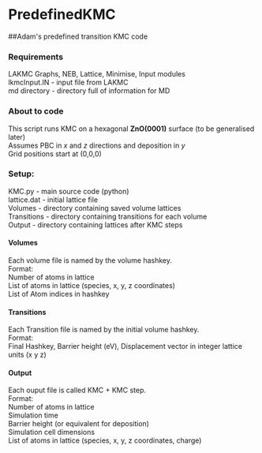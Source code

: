 # PredefinedKMC
##Adam's predefined transition KMC code

### Requirements
LAKMC Graphs, NEB, Lattice, Minimise, Input modules <br>
lkmcInput.IN    - input file from LAKMC <br>
md directory    - directory full of information for MD <br>

### About to code
This script runs KMC on a hexagonal <b>ZnO(0001)</b> surface (to be generalised later) <br>
Assumes PBC in <i>x</i> and <i>z</i> directions and deposition in <i>y</i> <br>
Grid positions start at (0,0,0) <br> 


### Setup:
KMC.py            - main source code (python)<br>
lattice.dat      - initial lattice file<br>
Volumes           - directory containing saved volume lattices<br>
Transitions       - directory containing transitions for each volume<br>
Output            - directory containing lattices after KMC steps<br>

#### Volumes
Each volume file is named by the volume hashkey. <br>
Format:<br>
Number of atoms in lattice<br>
List of atoms in lattice (species, x, y, z coordinates)<br>
List of Atom indices in hashkey<br>

#### Transitions
Each Transition file is named by the initial volume hashkey. <br>
Format:<br>
Final Hashkey, Barrier height (eV), Displacement vector in integer lattice units (x y z)<br>

#### Output
Each ouput file is called KMC + KMC step.<br>
Format:<br>
Number of atoms in lattice<br>
Simulation time<br>
Barrier height (or equivalent for deposition)<br>
Simulation cell dimensions<br>
List of atoms in lattice (species, x, y, z coordinates, charge)<br>
